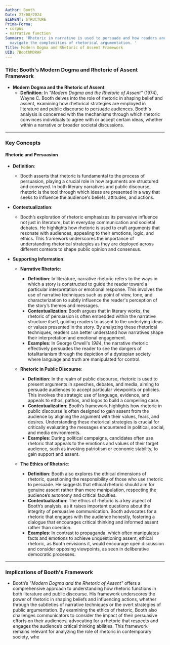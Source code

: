 ```yaml
---
Author: Booth
Date: 27/08/2024
ELEMENT: STRUCTURE
Prima-Forma:
- corpus
- narrative function
Summary: 'Rhetoric in narrative is used to persuade and how readers and audiences
  navigate the complexities of rhetorical argumentation. '
Title: Modern Dogma and Rhetoric of Assent Framework
UID: 7BoothMDRAF
---
```

### Title: **Booth's Modern Dogma and Rhetoric of Assent Framework**

- **Modern Dogma and the Rhetoric of Assent**:
  - **Definition**: In *"Modern Dogma and the Rhetoric of Assent"* (1974), Wayne C. Booth delves into the role of rhetoric in shaping belief and assent, examining how rhetorical strategies are employed in literature and public discourse to persuade audiences. Booth's analysis is concerned with the mechanisms through which rhetoric convinces individuals to agree with or accept certain ideas, whether within a narrative or broader societal discussions.

---

### **Key Concepts**

#### **Rhetoric and Persuasion**

- **Definition**:
  - Booth asserts that rhetoric is fundamental to the process of persuasion, playing a crucial role in how arguments are structured and conveyed. In both literary narratives and public discourse, rhetoric is the tool through which ideas are presented in a way that seeks to influence the audience's beliefs, attitudes, and actions.

- **Contextualization**:
  - Booth’s exploration of rhetoric emphasizes its pervasive influence not just in literature, but in everyday communication and societal debates. He highlights how rhetoric is used to craft arguments that resonate with audiences, appealing to their emotions, logic, and ethics. This framework underscores the importance of understanding rhetorical strategies as they are deployed across different contexts to shape public opinion and consensus.

- **Supporting Information**:
  - **Narrative Rhetoric**:
    - **Definition**: In literature, narrative rhetoric refers to the ways in which a story is constructed to guide the reader toward a particular interpretation or emotional response. This involves the use of narrative techniques such as point of view, tone, and characterization to subtly influence the reader's perception of the story’s themes and messages.
    - **Contextualization**: Booth argues that in literary works, the rhetoric of persuasion is often embedded within the narrative structure itself, guiding readers to assent to the underlying ideas or values presented in the story. By analyzing these rhetorical techniques, readers can better understand how narratives shape their interpretation and emotional engagement.
    - **Examples**: In George Orwell's *1984*, the narrative rhetoric effectively persuades the reader to see the dangers of totalitarianism through the depiction of a dystopian society where language and truth are manipulated for control.

  - **Rhetoric in Public Discourse**:
    - **Definition**: In the realm of public discourse, rhetoric is used to present arguments in speeches, debates, and media, aiming to persuade audiences to accept particular viewpoints or policies. This involves the strategic use of language, evidence, and appeals to ethos, pathos, and logos to build a compelling case.
    - **Contextualization**: Booth’s framework highlights how rhetoric in public discourse is often designed to gain assent from the audience by aligning the argument with their values, fears, and desires. Understanding these rhetorical strategies is crucial for critically evaluating the messages encountered in political, social, and media environments.
    - **Examples**: During political campaigns, candidates often use rhetoric that appeals to the emotions and values of their target audience, such as invoking patriotism or economic stability, to gain support and assent.

  - **The Ethics of Rhetoric**:
    - **Definition**: Booth also explores the ethical dimensions of rhetoric, questioning the responsibility of those who use rhetoric to persuade. He suggests that ethical rhetoric should aim for genuine assent rather than mere manipulation, respecting the audience’s autonomy and critical faculties.
    - **Contextualization**: The ethics of rhetoric is a key aspect of Booth’s analysis, as it raises important questions about the integrity of persuasive communication. Booth advocates for a rhetoric that engages with the audience honestly, fostering a dialogue that encourages critical thinking and informed assent rather than coercion.
    - **Examples**: In contrast to propaganda, which often manipulates facts and emotions to achieve unquestioning assent, ethical rhetoric, as Booth envisions it, would encourage open discussion and consider opposing viewpoints, as seen in deliberative democratic processes.

---

### **Implications of Booth's Framework**

- Booth’s *"Modern Dogma and the Rhetoric of Assent"* offers a comprehensive approach to understanding how rhetoric functions in both literature and public discourse. His framework underscores the power of rhetoric in shaping beliefs and influencing actions, whether through the subtleties of narrative techniques or the overt strategies of public argumentation. By examining the ethics of rhetoric, Booth also challenges communicators to consider the impact of their persuasive efforts on their audiences, advocating for a rhetoric that respects and engages the audience’s critical thinking abilities. This framework remains relevant for analyzing the role of rhetoric in contemporary society, whe

